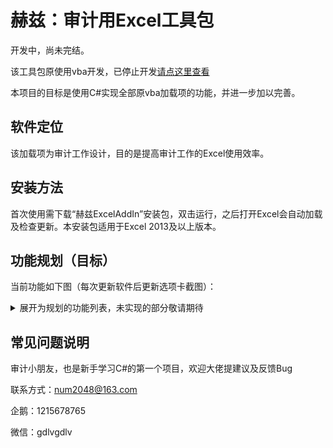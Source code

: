 # 赫兹：审计用Excel工具包

开发中，尚未完结。

该工具包原使用vba开发，已停止开发[请点这里查看](https://gitee.com/HeZhe_N/HertZ)

本项目的目标是使用C#实现全部原vba加载项的功能，并进一步加以完善。

## 软件定位

该加载项为审计工作设计，目的是提高审计工作的Excel使用效率。

## 安装方法

首次使用需下载“赫兹ExcelAddIn”安装包，双击运行，之后打开Excel会自动加载及检查更新。本安装包适用于Excel 2013及以上版本。

## 功能规划（目标）
当前功能如下图（每次更新软件后更新选项卡截图）：


<details>
<summary>展开为规划的功能列表，未实现的部分敬请期待</summary>

+ 加工
    - 账表加工
        - 加工余额表
        - 加工序时帐
        - 生成抽凭表
        - 设置
    - 往来款项
        - 加工明细
        - 拆分帐龄
        - 自动抽函
        - 导出清单
        - 制作函证
    - 固定资产
        - 加工明细
        - 折旧测算
        - 生成抽盘
    - 多年度
        - 合并加工帐
+ 处理
    - 展开下级
    - 月度分析
    - 科目透视
+ 年审
    - 试算平衡表
    - 填列附注
    - 生成抵消列
+ 工具
    - 填充空行
    - 对比两列
    - 按列合并
    - 按列拆表
    - 正负切换
        - 加
        - 减
        - 乘
        - 除
    - 保留小数
    - 日期格式
    - 引用转值
    - 工具设置
+ 更多
    - 教学视频
    - 版本信息
    
</details>

## 常见问题说明

审计小朋友，也是新手学习C#的第一个项目，欢迎大佬提建议及反馈Bug

联系方式：num2048@163.com

企鹅：1215678765

微信：gdlvgdlv
